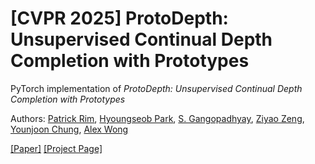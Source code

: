 # [CVPR 2025] ProtoDepth: Unsupervised Continual Depth Completion with Prototypes

PyTorch implementation of *ProtoDepth: Unsupervised Continual Depth Completion with Prototypes*

Authors: [Patrick Rim](https://patrickqrim.github.io/), [Hyoungseob Park](https://www.linkedin.com/in/hyoungseob-park-00692a188/), [S. Gangopadhyay](https://www.linkedin.com/in/suchisrit/), [Ziyao Zeng](https://adonis-galaxy.github.io/homepage/), [Younjoon Chung](https://fuzzythecat.github.io/), [Alex Wong](https://www.cs.yale.edu/homes/wong-alex/)

[[Paper]](https://arxiv.org/abs/2503.12745) [[Project Page]](https://github.com/patrickqrim/ProtoDepth)

